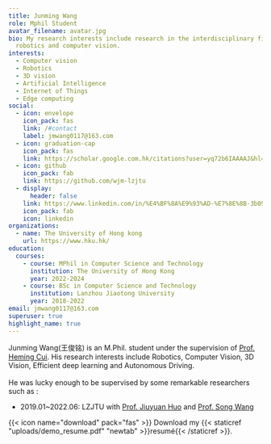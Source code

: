 ```yaml
---
title: Junming Wang
role: Mphil Student
avatar_filename: avatar.jpg
bio: My research interests include research in the interdisciplinary field of
  robotics and computer vision.
interests:
  - Computer vision
  - Robotics
  - 3D vision
  - Artificial Intelligence
  - Internet of Things
  - Edge computing
social:
  - icon: envelope
    icon_pack: fas
    link: /#contact
    label: jmwang0117@163.com
  - icon: graduation-cap
    icon_pack: fas
    link: https://scholar.google.com.hk/citations?user=yq72b6IAAAAJ&hl=zh-CN
  - icon: github
    icon_pack: fab
    link: https://github.com/wjm-lzjtu
  - display:
      header: false
    link: https://www.linkedin.com/in/%E4%BF%8A%E9%93%AD-%E7%8E%8B-3b0973207/
    icon_pack: fab
    icon: linkedin
organizations:
  - name: The University of Hong kong
    url: https://www.hku.hk/
education:
  courses:
    - course: MPhil in Computer Science and Technology
      institution: The University of Hong Kong
      year: 2022-2024
    - course: BSc in Computer Science and Technology
      institution: Lanzhou Jiaotong University
      year: 2018-2022
email: jmwang0117@163.com
superuser: true
highlight_name: true
---
```

Junming Wang(王俊铭) is an M.Phil. student under the supervision of  [Prof. Heming Cui](https://i.cs.hku.hk/~heming/). His research interests include Robotics, Computer Vision, 3D Vision, Efficient deep learning and Autonomous Driving.</br></br>
He was lucky enough to be supervised by some remarkable researchers such as : 

* 2019.01~2022.06: LZJTU with [Prof. Jiuyuan Huo](http://faculty.lzjtu.edu.cn/hjy/zh_CN/index.htm) and  [Prof. Song Wang](https://dxxy.lzjtu.edu.cn/info/1156/3000.htm)

{{< icon name="download" pack="fas" >}} Download my {{< staticref "uploads/demo_resume.pdf" "newtab" >}}resumé{{< /staticref >}}.

